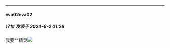 ﻿
*****

####  eva02eva02  
##### 171#       发表于 2024-8-2 01:26

我要艹精灵<img src="https://static.saraba1st.com/image/smiley/face2017/210.gif" referrerpolicy="no-referrer">

